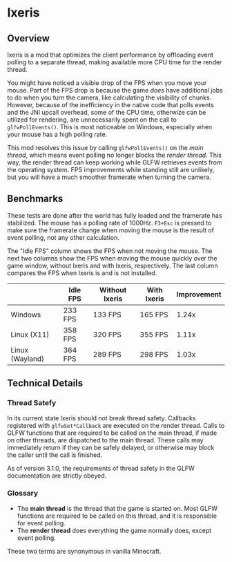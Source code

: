 # Ixeris

## Overview

Ixeris is a mod that optimizes the client performance by offloading event polling to a separate thread, making available more CPU time for the render thread.

You might have noticed a visible drop of the FPS when you move your mouse. Part of the FPS drop is because the game *does* have additional jobs to do when you turn the camera, like calculating the visibility of chunks. However, because of the inefficiency in the native code that polls events and the JNI upcall overhead, some of the CPU time, otherwize can be utilized for rendering, are unnecessarily spent on the call to ```glfwPollEvents()```. This is most noticeable on Windows, especially when your mouse has a high polling rate.

This mod resolves this issue by calling ```glfwPollEvents()``` on the *main thread*, which means event polling no longer blocks the *render thread*. This way, the render thread can keep working while GLFW retrieves events from the operating system. FPS improvements while standing still are unlikely, but you will have a much smoother framerate when turning the camera.

## Benchmarks

These tests are done after the world has fully loaded and the framerate has stabilized. The mouse has a polling rate of 1000Hz. ```F3+Esc``` is pressed to make sure the framerate change when moving the mouse is the result of event polling, not any other calculation.

The "Idle FPS" column shows the FPS when not moving the mouse. The next two columns show the FPS when moving the mouse quickly over the game window, without Ixeris and with Ixeris, respectively. The last column compares the FPS when Ixeris is and is not installed.

|                 | Idle FPS | Without Ixeris | With Ixeris | Improvement |
|-----------------|----------|----------------|-------------|-------------|
| Windows         | 233 FPS  | 133 FPS        | 165 FPS     | 1.24x       |
| Linux (X11)     | 358 FPS  | 320 FPS        | 355 FPS     | 1.11x       |
| Linux (Wayland) | 364 FPS  | 289 FPS        | 298 FPS     | 1.03x       |

## Technical Details

### Thread Satefy

In its current state Ixeris should not break thread safety. Callbacks registered with ```glfwSet*Callback``` are executed on the render thread. Calls to GLFW functions that are required to be called on the main thread, if made on other threads, are dispatched to the main thread. These calls may immediately return if they can be safely delayed, or otherwise may block the caller until the call is finished.

As of version 3.1.0, the requirements of thread safety in the GLFW documentation are strictly obeyed.

### Glossary

- The **main thread** is the thread that the game is started on. Most GLFW functions are required to be called on this thread, and it is responsible for event polling.
- The **render thread** does everything the game normally does, except event polling.

These two terms are synonymous in vanilla Minecraft.
